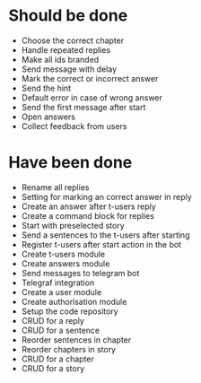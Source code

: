 # Should be done
- Choose the correct chapter
- Handle repeated replies
- Make all ids branded
- Send message with delay
- Mark the correct or incorrect answer
- Send the hint
- Default error in case of wrong answer
- Send the first message after start
- Open answers
- Collect feedback from users

# Have been done
- Rename all replies
- Setting for marking an correct answer in reply
- Create an answer after t-users reply
- Create a command block for replies
- Start with preselected story
- Send a sentences to the t-users after starting
- Register t-users after start action in the bot
- Create t-users module
- Create answers module
- Send messages to telegram bot
- Telegraf integration
- Create a user module
- Create authorisation module
- Setup the code repository
- CRUD for a reply
- CRUD for a sentence
- Reorder sentences in chapter
- Reorder chapters in story
- CRUD for a chapter
- CRUD for a story 
